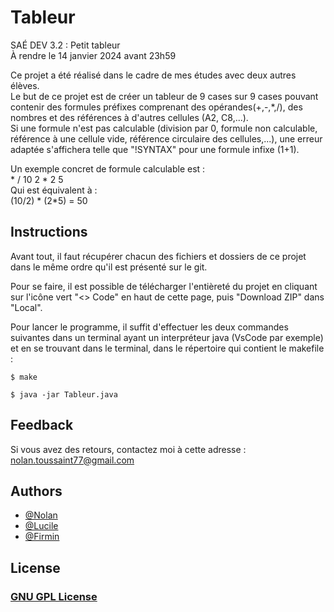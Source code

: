 # Tableur

SAÉ DEV 3.2 : Petit tableur<br>
À rendre le 14 janvier 2024 avant 23h59

Ce projet a été réalisé dans le cadre de mes études avec deux autres élèves.<br>
Le but de ce projet est de créer un tableur de 9 cases sur 9 cases pouvant contenir des formules préfixes comprenant des opérandes(+,-,*,/), des nombres et des références à d'autres cellules (A2, C8,...). <br>
Si une formule n'est pas calculable (division par 0, formule non calculable, référence à une cellule vide, référence circulaire des cellules,...), une erreur adaptée s'affichera telle que "!SYNTAX" pour une formule infixe (1+1).

Un exemple concret de formule calculable est : <br>
  \* / 10 2 * 2 5<br>
Qui est équivalent à :<br>
(10/2) * (2*5) = 50

## Instructions

Avant tout, il faut récupérer chacun des fichiers et dossiers de ce projet dans le même ordre qu'il est présenté sur le git.

Pour se faire, il est possible de télécharger l'entièreté du projet en cliquant sur l'icône vert "<> Code" en haut de cette page, puis "Download ZIP" dans "Local".

Pour lancer le programme, il suffit d'effectuer les deux commandes suivantes dans un terminal ayant un interpréteur java (VsCode par exemple) et en se trouvant dans le terminal, dans le répertoire qui contient le makefile :
```
$ make
```
```
$ java -jar Tableur.java
```

## Feedback

Si vous avez des retours, contactez moi à cette adresse : nolan.toussaint77@gmail.com

## Authors

- [@Nolan](https://github.com/Naturalhg/)
- [@Lucile](https://dwarves.iut-fbleau.fr/gitiut/pereiral)
- [@Firmin](https://dwarves.iut-fbleau.fr/gitiut/ndacleud)

## License

### [GNU GPL License](LICENSE)
